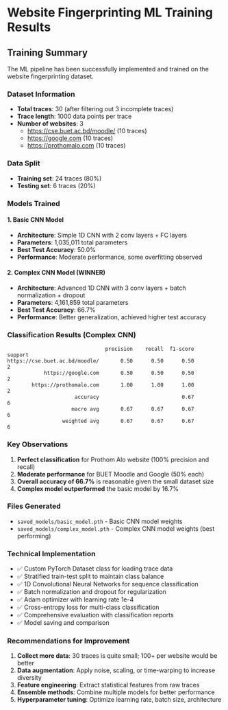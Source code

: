 # Website Fingerprinting ML Training Results

## Training Summary

The ML pipeline has been successfully implemented and trained on the website fingerprinting dataset.

### Dataset Information
- **Total traces**: 30 (after filtering out 3 incomplete traces)
- **Trace length**: 1000 data points per trace
- **Number of websites**: 3
  - https://cse.buet.ac.bd/moodle/ (10 traces)
  - https://google.com (10 traces)
  - https://prothomalo.com (10 traces)

### Data Split
- **Training set**: 24 traces (80%)
- **Testing set**: 6 traces (20%)

### Models Trained

#### 1. Basic CNN Model
- **Architecture**: Simple 1D CNN with 2 conv layers + FC layers
- **Parameters**: 1,035,011 total parameters
- **Best Test Accuracy**: 50.0%
- **Performance**: Moderate performance, some overfitting observed

#### 2. Complex CNN Model (WINNER)
- **Architecture**: Advanced 1D CNN with 3 conv layers + batch normalization + dropout
- **Parameters**: 4,161,859 total parameters
- **Best Test Accuracy**: 66.7%
- **Performance**: Better generalization, achieved higher test accuracy

### Classification Results (Complex CNN)

```
                                precision    recall  f1-score   support
https://cse.buet.ac.bd/moodle/       0.50      0.50      0.50         2
            https://google.com       0.50      0.50      0.50         2
        https://prothomalo.com       1.00      1.00      1.00         2
                      accuracy                           0.67         6
                     macro avg       0.67      0.67      0.67         6
                  weighted avg       0.67      0.67      0.67         6
```

### Key Observations
1. **Perfect classification** for Prothom Alo website (100% precision and recall)
2. **Moderate performance** for BUET Moodle and Google (50% each)
3. **Overall accuracy of 66.7%** is reasonable given the small dataset size
4. **Complex model outperformed** the basic model by 16.7%

### Files Generated
- `saved_models/basic_model.pth` - Basic CNN model weights
- `saved_models/complex_model.pth` - Complex CNN model weights (best performing)

### Technical Implementation
- ✅ Custom PyTorch Dataset class for loading trace data
- ✅ Stratified train-test split to maintain class balance
- ✅ 1D Convolutional Neural Networks for sequence classification
- ✅ Batch normalization and dropout for regularization
- ✅ Adam optimizer with learning rate 1e-4
- ✅ Cross-entropy loss for multi-class classification
- ✅ Comprehensive evaluation with classification reports
- ✅ Model saving and comparison

### Recommendations for Improvement
1. **Collect more data**: 30 traces is quite small; 100+ per website would be better
2. **Data augmentation**: Apply noise, scaling, or time-warping to increase diversity
3. **Feature engineering**: Extract statistical features from raw traces
4. **Ensemble methods**: Combine multiple models for better performance
5. **Hyperparameter tuning**: Optimize learning rate, batch size, architecture
